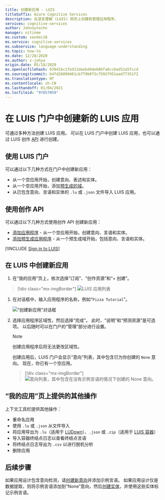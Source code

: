 ```yaml
---
title: 创建新应用 - LUIS
titleSuffix: Azure Cognitive Services
description: 在语言理解 (LUIS) 网页上创建和管理应用程序。
services: cognitive-services
author: Johnnytechn
manager: nitinme
ms.custom: seodec18
ms.service: cognitive-services
ms.subservice: language-understanding
ms.topic: how-to
ms.date: 12/28/2020
ms.author: v-johya
origin.date: 05/18/2020
ms.openlocfilehash: 63941bc1fed11deebd4de686fa6ccbed52a5fccd
ms.sourcegitcommit: b4fd26098461cb779b973c7592f951aad77351f2
ms.translationtype: HT
ms.contentlocale: zh-CN
ms.lasthandoff: 01/04/2021
ms.locfileid: "97857059"
---
```

# <a name="create-a-new-luis-app-in-the-luis-portal"></a>在 LUIS 门户中创建新的 LUIS 应用
可通过多种方法创建 LUIS 应用。 可以在 LUIS 门户中创建 LUIS 应用，也可以通过 LUIS 创作 [API](developer-reference-resource.md) 进行创建。

## <a name="using-the-luis-portal"></a>使用 LUIS 门户

可以通过以下几种方式在门户中创建新应用：

* 从一个空应用开始，创建意向、表述和实体。
* 从一个空应用开始，添加[预生成的域](./howto-add-prebuilt-models.md)。
* 从已包含意向、言语和实体的 `.lu` 或 `.json` 文件导入 LUIS 应用。

## <a name="using-the-authoring-apis"></a>使用创作 API
可以通过以下几种方式使用创作 API 创建新应用：

* [添加应用程序](https://dev.cognitive.azure.cn/docs/services/luis-programmatic-apis-v3-0-preview/operations/5890b47c39e2bb052c5b9c2f) - 从一个空应用开始，创建意向、言语和实体。
* [添加预生成应用程序](https://dev.cognitive.azure.cn/docs/services/luis-programmatic-apis-v3-0-preview/operations/59104e515aca2f0b48c76be5) - 从一个预生成域开始，包括意向、言语和实体。


<a name="export-app"></a>
<a name="import-new-app"></a>
<a name="delete-app"></a>


[!INCLUDE [Sign in to LUIS](./includes/sign-in-process.md)]

## <a name="create-new-app-in-luis"></a>在 LUIS 中创建新应用

1. 在“我的应用”页上，依次选择“订阅”、“创作资源”和“+ 创建”。 

> [!div class="mx-imgBorder"]
> ![LUIS 应用列表](./media/create-app-in-portal.png)

1. 在对话框中，输入应用程序的名称，例如“`Pizza Tutorial`”。

    ![“创建新应用”对话框](./media/create-pizza-tutorial-app-in-portal.png)

1. 选择应用程序区域性，然后选择“完成”。 此时，“说明”和“预测资源”是可选项。 以后随时可以在门户的“管理”部分进行设置。

    > [!NOTE]
    > 创建应用程序后将无法更改区域性。

    创建应用后，LUIS 门户会显示“意向”列表，其中包含已为你创建的 `None` 意向。 现在，你已有一个空应用。

    > [!div class="mx-imgBorder"]
    > ![意向列表，其中包含在没有示例言语的情况下创建的 None 意向。](./media/pizza-tutorial-new-app-empty-intent-list.png)

## <a name="other-actions-available-on-my-apps-page"></a>“我的应用”页上提供的其他操作

上下文工具栏提供其他操作：

* 重命名应用
* 使用 `.lu` 或 `.json` 从文件导入
* 将应用导出为 `.lu`（适用于 [LUDown](https://github.com/microsoft/botbuilder-tools/tree/master/packages/Ludown)）、`.json` 或 `.zip`（适用于 [LUIS 容器](luis-container-howto.md)）
* 导入容器终结点日志以查看终结点言语
* 将终结点日志导出为 `.csv` 以进行脱机分析
* 删除应用

## <a name="next-steps"></a>后续步骤

如果应用设计包含意向检测，请[创建新意向](luis-how-to-add-intents.md)并添加示例言语。 如果应用设计仅是数据提取，则将示例言语添加到“None”意向，然后[创建实体](./luis-how-to-add-entities.md)，并使用这些实体标记示例言语。

